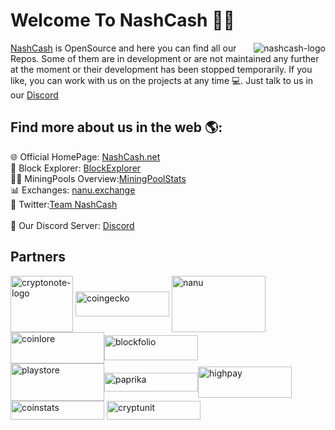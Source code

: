 # Welcome To NashCash 👋🏻

<img align= "right" src="https://nashcash.net/media/nash-logo-200px.png" alt="nashcash-logo">
<a href="https://nashcash.net">NashCash</a> is OpenSource and here you can find all our Repos. Some of them are in development or are not maintained any further at the moment or their development has been stopped temporarily. If you like, you can work with us on the projects at any time  💻. Just talk to us in our <a href="https://discord.gg/qm2n4ra">Discord</a>


## Find more about us in the web 🌎: 

🌐 Official HomePage: <a href="https://nashcash.net">NashCash.net</a><br>
🔎 Block Explorer: <a href="http://explorer.nashcash.net">BlockExplorer</a><br>
👷🏻 MiningPools Overview:<a href="https://miningpoolstats.stream/nashcash">MiningPoolStats</a><br>
📊 Exchanges: <a href="https://nanu.exchange/exchange#btc_naca">nanu.exchange</a><br>
🐤 Twitter:<a href="https://twitter.com/TNashcash">Team NashCash</a><br>  
📣 Our Discord Server: <a href="https://discord.gg/qm2n4ra"> Discord</a>

## Partners
<img align= "center" src="http://cryptowiki.net/images/9/9e/Cryptonote.png" alt="cryptonote-logo" width="100" height="90">  <img align= "center" src="https://static.coingecko.com/s/coingecko-branding-guide-4f5245361f7a47478fa54c2c57808a9e05d31ac7ca498ab189a3827d6000e22b.png" alt="coingecko" width="150" height="40"> <img align= "center" src="https://assets.coingecko.com/markets/images/252/large/nanu-exchange.jpg?1536725777" alt="nanu" width="150" height="90"><img align= "center" src="https://steemitimages.com/p/8SzwQc8j2KJZWBXFXnbnQ1FtoZhRqrTWozhqoqWHpGmpmnL7yWiSnKqfRZ3ZpG3GgfrmJy864PzwJoFWWAu4nQaW6AcjtWXSoRRxbNc5rjZGRHvMZNv?format=match&mode=fit&width=640" alt="coinlore" width="150" height="50"><img align= "center" src="https://s3.amazonaws.com/owler-image/logo/blockfolio_owler_20190924_144255_original.png" alt="blockfolio" width="150" height="40">  
<img align= "center" src="https://play.google.com/intl/en_us/badges/static/images/badges/en_badge_web_generic.png" alt="playstore" width="150" height="60"><img align= "center" src="https://coinpaprika.com/static/files/df51e301.png" alt="paprika" width="150" height="30"><img align= "center" src="https://nashcash.net/media/highpay-pool.png" alt="highpay" width="150" height="50"> <img align= "center" src="https://static.coinstats.app/presskit/logos/logo_lightbg.png" alt="coinstats" width="150" height="30">  <img align= "center" src="https://xwp.one/images/market/cryptunit.png" alt="cryptunit" width="150" height="30"> 

